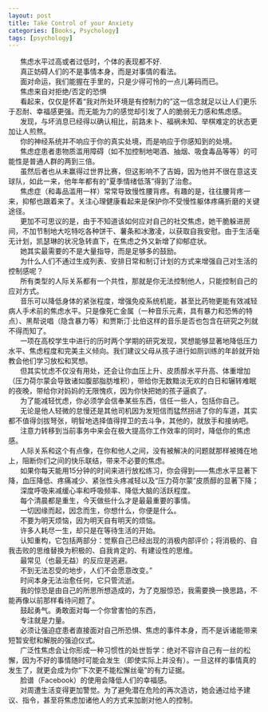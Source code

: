 ```yaml
---
layout: post
title: Take Control of your Anxiety
categories: [Books, Psychology]
tags: [psychology]
---
```

&nbsp;&nbsp;&nbsp;&nbsp;&nbsp;&nbsp;焦虑水平过高或者过低时，个体的表现都不好.<!-- more -->                            
&nbsp;&nbsp;&nbsp;&nbsp;&nbsp;&nbsp;真正妨碍人们的不是事情本身，而是对事情的看法。               
&nbsp;&nbsp;&nbsp;&nbsp;&nbsp;&nbsp;面对命运，我们能握在手里的，只是少得可怜的一点儿筹码而已。               
&nbsp;&nbsp;&nbsp;&nbsp;&nbsp;&nbsp;焦虑来自对拒绝/否定的恐惧               
&nbsp;&nbsp;&nbsp;&nbsp;&nbsp;&nbsp;看起来，仅仅是怀着“我对所处环境是有控制力的”这一信念就足以让人们更乐于忍耐、幸福感更强。而无能为力的感觉却引发了人的脆弱无力感和焦虑感。               
&nbsp;&nbsp;&nbsp;&nbsp;&nbsp;&nbsp;发现，与坏消息已经得以确认相比，前路未卜、福祸未知、举棋难定的状态更加让人煎熬。               
&nbsp;&nbsp;&nbsp;&nbsp;&nbsp;&nbsp;你的神经系统并不响应于你的真实处境，而是响应于你感知到的处境。               
&nbsp;&nbsp;&nbsp;&nbsp;&nbsp;&nbsp;焦虑症患者患物质滥用障碍（如不加控制地喝酒、抽烟、吸食毒品等等）的可能性是普通人群的两到三倍。                          
&nbsp;&nbsp;&nbsp;&nbsp;&nbsp;&nbsp;虽然后者也从未赢得过世界比赛，但这影响不了吉姆，因为他并不很在意这支球队，如此一来，他年年都有的“夏季情绪低落”得到了治愈。               
&nbsp;&nbsp;&nbsp;&nbsp;&nbsp;&nbsp;焦虑症（和毒品滥用一样）常常导致慢性腰背疼。有趣的是，往往腰背疼一来，抑郁也跟着来了。关注心理健康看起来是保护你不受慢性躯体疼痛折磨的关键途径。               
&nbsp;&nbsp;&nbsp;&nbsp;&nbsp;&nbsp;更加不可思议的是，由于不知道该如何应对自己的社交焦虑，她干脆躲进房间，不加节制地大吃特吃各种饼干、薯条和冰激凌，以获取自我安慰。由于生活毫无计划，凯瑟琳的状况急转直下，在焦虑之外又新增了抑郁症状。               
&nbsp;&nbsp;&nbsp;&nbsp;&nbsp;&nbsp;她其实最需要的不是大量指导，而是足够多的鼓励。               
&nbsp;&nbsp;&nbsp;&nbsp;&nbsp;&nbsp;为什么人们不通过生成列表、安排日常和制订计划的方式来增强自己对生活的控制感呢？               
&nbsp;&nbsp;&nbsp;&nbsp;&nbsp;&nbsp;所有类型的人际关系都有一个共性，那就是你无法控制他人，只能控制自己的应对方式。               
&nbsp;&nbsp;&nbsp;&nbsp;&nbsp;&nbsp;音乐可以降低身体的紧张程度，增强免疫系统机能，甚至比药物更能有效减轻病人手术前的焦虑水平。只是像死亡金属（一种音乐元素，具有暴力和恐怖的特点）、黑帮说唱（隐含暴力等）和贾斯汀·比伯这样的音乐是否也包含在研究之列就不得而知了。               
&nbsp;&nbsp;&nbsp;&nbsp;&nbsp;&nbsp;一项在高校学生中进行的历时两个学期的研究发现，冥想能够显著地降低压力水平、焦虑程度和完美主义倾向。我们建议父母从孩子进行如厕训练的年龄就开始教会他们学习放松和冥想。               
&nbsp;&nbsp;&nbsp;&nbsp;&nbsp;&nbsp;但其实忧虑不仅没有用处，还会让你血压上升、皮质醇水平升高、体重增加（压力荷尔蒙会导致诸如腹部脂肪堆积），带给你无数黯淡无欢的白日和辗转难眠的夜晚，带给你对妈妈的无限愧疚，因为你快把她的孩子逼疯了。               
&nbsp;&nbsp;&nbsp;&nbsp;&nbsp;&nbsp;为了能减轻忧虑，你必须学会信奉某些东西，信任一些人，包括你自己。               
&nbsp;&nbsp;&nbsp;&nbsp;&nbsp;&nbsp;无论是他人轻微的怠慢还是其他司机因为发短信而猛然拐进了你的车道，其实都不值得剑拔弩张，明智地选择值得捍卫的去斗争，其他的，就放手和接纳吧。               
&nbsp;&nbsp;&nbsp;&nbsp;&nbsp;&nbsp;注意力转移到当前事务中来会在极大提高你工作效率的同时，降低你的焦虑感。               
&nbsp;&nbsp;&nbsp;&nbsp;&nbsp;&nbsp;人际关系和这个有点像，在你和他人之间，没有被解决的问题就那样被摊在地上，阻断你们之间的快乐联结，带来不必要的焦虑。                
&nbsp;&nbsp;&nbsp;&nbsp;&nbsp;&nbsp;如果你每天能用15分钟的时间来进行放松练习，你会得到——焦虑水平显著下降，血压降低、疼痛减少、紧张性头疼减轻以及“压力荷尔蒙”皮质醇的显著下降；               
&nbsp;&nbsp;&nbsp;&nbsp;&nbsp;&nbsp;深度呼吸来减缓心率和呼吸频率、降低大脑的活跃程度。               
&nbsp;&nbsp;&nbsp;&nbsp;&nbsp;&nbsp;每个清晨都是重生，今天做些什么才是最最重要的事情。               
&nbsp;&nbsp;&nbsp;&nbsp;&nbsp;&nbsp;一切因缘而起，因念而生，你想什么，你便是什么。               
&nbsp;&nbsp;&nbsp;&nbsp;&nbsp;&nbsp;不要为明天烦恼，因为明天自有明天的烦恼。               
&nbsp;&nbsp;&nbsp;&nbsp;&nbsp;&nbsp;许多人耗尽一生，却只是在等待生活的开始。                  
&nbsp;&nbsp;&nbsp;&nbsp;&nbsp;&nbsp;认知重构，它包括两部分：觉察自己已经出现的消极内部评价；将消极的、自我击败的思维替换为积极的、自我肯定的、有建设性的思维。               
&nbsp;&nbsp;&nbsp;&nbsp;&nbsp;&nbsp;最常见（也最无益）的反应是逃避。                  
&nbsp;&nbsp;&nbsp;&nbsp;&nbsp;&nbsp;不到无法忍受的地步，人们不会愿意改变。”               
&nbsp;&nbsp;&nbsp;&nbsp;&nbsp;&nbsp;时间本身无法治愈任何，它只管流逝。               
&nbsp;&nbsp;&nbsp;&nbsp;&nbsp;&nbsp;我的惊恐是由自己的所思所想造成的，为了克服惊恐，我需要换一换思路，不能再像以前那样看待问题了。               
&nbsp;&nbsp;&nbsp;&nbsp;&nbsp;&nbsp;鼓起勇气。勇敢面对每一个你曾害怕的东西，               
&nbsp;&nbsp;&nbsp;&nbsp;&nbsp;&nbsp;专注就是力量。                             
&nbsp;&nbsp;&nbsp;&nbsp;&nbsp;&nbsp;必须让强迫症患者直接面对自己所恐惧、焦虑的事件本身，而不是诉诸能带来短暂安慰和解脱的强迫仪式。               
&nbsp;&nbsp;&nbsp;&nbsp;&nbsp;&nbsp;广泛性焦虑会让你形成一种习惯性的处世哲学：绝对不容许自己有一丝的松懈，因为不好的事情随时可能会发生（即使实际上并没有）。一旦这样的事情真的发生了，就更会成为你“下次更不能松懈丝毫”的有力证据。               
&nbsp;&nbsp;&nbsp;&nbsp;&nbsp;&nbsp;脸谱（Facebook）的使用会降低人们的幸福感。               
&nbsp;&nbsp;&nbsp;&nbsp;&nbsp;&nbsp;对周遭生活变得更加警觉。为了避免潜在危险的再次造访，她会通过给予建议、指令，甚至将焦虑加诸他人的方式来加剧对他人的控制。               
